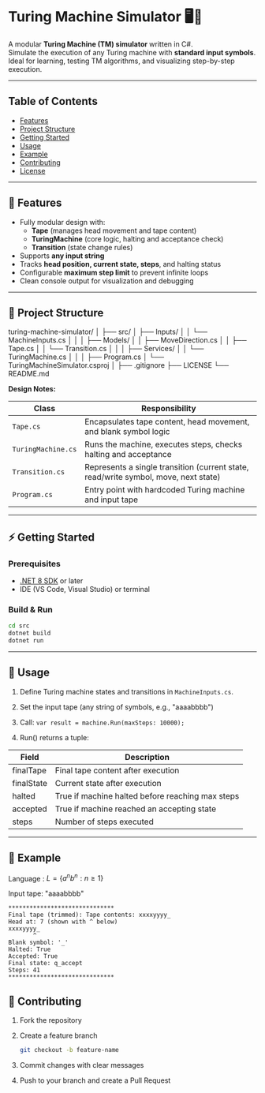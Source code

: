 # Turing Machine Simulator 🖥️🤖

A modular **Turing Machine (TM) simulator** written in C#.  
Simulate the execution of any Turing machine with **standard input symbols**.  
Ideal for learning, testing TM algorithms, and visualizing step-by-step execution.

---

## Table of Contents

- [Features](#-features)  
- [Project Structure](#-project-structure)  
- [Getting Started](#-getting-started)  
- [Usage](#-usage)
- [Example](#-example)
- [Contributing](#-contributing)
- [License](LICENCE)  

---

## 🌟 Features

- Fully modular design with:
  - **Tape** (manages head movement and tape content)  
  - **TuringMachine** (core logic, halting and acceptance check)  
  - **Transition** (state change rules)  
- Supports **any input string**
- Tracks **head position, current state, steps**, and halting status  
- Configurable **maximum step limit** to prevent infinite loops  
- Clean console output for visualization and debugging  

---

## 📂 Project Structure

turing-machine-simulator/
│
├── src/
│   ├── Inputs/
│   │   └── MachineInputs.cs
│   │
│   ├── Models/
│   │   ├── MoveDirection.cs
│   │   ├── Tape.cs
│   │   └── Transition.cs
│   │
│   ├── Services/
│   │   └── TuringMachine.cs
│   │
│   ├── Program.cs
│   └── TuringMachineSimulator.csproj
│
├── .gitignore
├── LICENSE
└── README.md


**Design Notes:**

| Class | Responsibility |
|-------|----------------|
| `Tape.cs` | Encapsulates tape content, head movement, and blank symbol logic |
| `TuringMachine.cs` | Runs the machine, executes steps, checks halting and acceptance |
| `Transition.cs` | Represents a single transition (current state, read/write symbol, move, next state) |
| `Program.cs` | Entry point with hardcoded Turing machine and input tape |

---

## ⚡ Getting Started

### Prerequisites

- [.NET 8 SDK](https://dotnet.microsoft.com/en-us/download/dotnet/8.0) or later  
- IDE (VS Code, Visual Studio) or terminal

### Build & Run

```bash
cd src
dotnet build
dotnet run
```

---

## 📝 Usage

1. Define Turing machine states and transitions in `MachineInputs.cs`.

2. Set the input tape (any string of symbols, e.g., "aaaabbbb")

3. Call:
```var result = machine.Run(maxSteps: 10000);```

4.  Run() returns a tuple:

| Field | Description |
|-------|----------------|
| finalTape | Final tape content after execution |
| finalState | Current state after execution |
| halted | True if machine halted before reaching max steps |
| accepted | True if machine reached an accepting state |
| steps | Number of steps executed |

---

## 🎯 Example

Language : $L = \{a^n b^n : n \ge 1\}$

Input tape: "aaaabbbb"

```
******************************
Final tape (trimmed): Tape contents: xxxxyyyy_
Head at: 7 (shown with ^ below)
xxxxyyyy_
       ^
Blank symbol: '_'
Halted: True
Accepted: True
Final state: q_accept
Steps: 41
******************************
```

## 🤝 Contributing

1. Fork the repository  
2. Create a feature branch  
   ```bash
   git checkout -b feature-name
    ```

3. Commit changes with clear messages
4. Push to your branch and create a Pull Request
